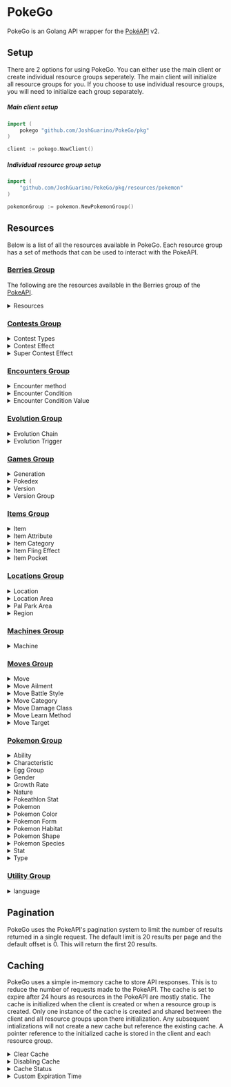 # PokeGo

PokeGo is an Golang API wrapper for the [PokéAPI](https://pokeapi.co/) v2.

## Setup
There are 2 options for using PokeGo. You can either use the main client or create individual resource groups seperately. 
The main client will initialize all resource groups for you. If you choose to use individual resource groups, 
you will need to initialize each group separately.


##### Main client setup
```go 
import (
    pokego "github.com/JoshGuarino/PokeGo/pkg"
)

client := pokego.NewClient()
```
##### Individual resource group setup
```go
import (
    "github.com/JoshGuarino/PokeGo/pkg/resources/pokemon"
)

pokemonGroup := pokemon.NewPokemonGroup()
```

## Resources
Below is a list of all the resources available in PokeGo. Each resource group has a set of methods that can be used to interact with the PokeAPI.

### [Berries Group](pkg/resources/berries/README.md)
The following are the resources available in the Berries group of the [PokeAPI](https://pokeapi.co/docs/v2#berries-section).
<details>
<summary>Resources</summary>

- [Berry](pkg/resources/berries/README.md#Berry) 
- [Berry Firmness](pkg/resources/berries/README.md#BerryFirmness)
- [Berry Flavor](pkg/resources/berries/README.md#BerryFlavor)

</details>

### [Contests Group](https://pokeapi.co/docs/v2#contests-section)
<details>
<summary>Contest Types</summary>
</details>

<details>
<summary>Contest Effect</summary>
</details>

<details>
<summary>Super Contest Effect</summary>
</details>

### [Encounters Group](https://pokeapi.co/docs/v2#encounters-section)
<details>
<summary>Encounter method</summary>
</details>

<details>
<summary>Encounter Condition</summary>
</details>

<details>
<summary>Encounter Condition Value</summary>
</details>

### [Evolution Group](https://pokeapi.co/docs/v2#evolution-section)
<details>
<summary>Evolution Chain</summary>
</details>

<details>
<summary>Evolution Trigger</summary>
</details>

### [Games Group](https://pokeapi.co/docs/v2#games-section)
<details>
<summary>Generation</summary>
</details>

<details>
<summary>Pokedex</summary>
</details>

<details>
<summary>Version</summary>
</details>

<details>
<summary>Version Group</summary>
</details>

### [Items Group](https://pokeapi.co/docs/v2#items-section)
<details>
<summary>Item</summary>
</details>

<details>
<summary>Item Attribute</summary>
</details>

<details>
<summary>Item Category</summary>
</details>

<details>
<summary>Item Fling Effect</summary>
</details>

<details>
<summary>Item Pocket</summary>
</details>

### [Locations Group](https://pokeapi.co/docs/v2#locations-section)
<details>
<summary>Location</summary>
</details>

<details>
<summary>Location Area</summary>
</details>

<details>
<summary>Pal Park Area</summary>
</details>

<details>
<summary>Region</summary>
</details>

### [Machines Group](https://pokeapi.co/docs/v2#machines-section)
<details>
<summary>Machine</summary>
</details>

### [Moves Group](https://pokeapi.co/docs/v2#moves-section)
<details>
<summary>Move</summary>
</details>

<details>
<summary>Move Ailment</summary>
</details>

<details>
<summary>Move Battle Style</summary>
</details>

<details>
<summary>Move Category</summary>
</details>

<details>
<summary>Move Damage Class</summary>
</details>

<details>
<summary>Move Learn Method</summary>
</details>

<details>
<summary>Move Target</summary>
</details>

### [Pokemon Group](https://pokeapi.co/docs/v2#pokemon-section)
<details>
<summary>Ability</summary>
</details>

<details>
<summary>Characteristic</summary>
</details>

<details>
<summary>Egg Group</summary>
</details>

<details>
<summary>Gender</summary>
</details>

<details>
<summary>Growth Rate</summary>
</details>

<details>
<summary>Nature</summary>
</details>

<details>
<summary>Pokeathlon Stat</summary>
</details>

<details>
<summary>Pokemon</summary>
</details>

<details>
<summary>Pokemon Color</summary>
</details>

<details>
<summary>Pokemon Form</summary>
</details>

<details>
<summary>Pokemon Habitat</summary>
</details>

<details>
<summary>Pokemon Shape</summary>
</details>

<details>
<summary>Pokemon Species</summary>
</details>

<details>
<summary>Stat</summary>
</details>

<details>
<summary>Type</summary>
</details>

### [Utility Group](https://pokeapi.co/docs/v2#utility-section)
<details>
<summary>language</summary>
</details>

## Pagination
PokeGo uses the PokeAPI's pagination system to limit the number of results returned in a single request.
The default limit is 20 results per page and the default offset is 0. This will return the first 20 results.

## Caching
PokeGo uses a simple in-memory cache to store API responses. This is to reduce the number of requests made to the PokeAPI. 
The cache is set to expire after 24 hours as resources in the PokeAPI are mostly static. 
The cache is initialized when the client is created or when a resource group is created.
Only one instance of the cache is created and shared between the client and all resource groups upon there initialization.
Any subsequent intializations will not create a new cache but reference the existing cache.
A pointer reference to the initialized cache is stored in the client and each resource group.

<details>
<summary>Clear Cache</summary>

##### The cache can be cleared by calling the `Clear()` method on the cache. 
```go
// Main client example
client.Cache.Clear()

// Individual resource group example
resourceGroup.Cache.Clear()
```
</details>

<details>
<summary>Disabling Cache</summary>

##### The active status of the cache can be set by calling the `setActive()` method on the cache. 
```go
// Main client example
client.Cache.SetActive(false)

// Individual resource group example
resourceGroup.Cache.SetActive(false)
```
</details>

<details>
<summary>Cache Status</summary>

##### The active status of the cache can be checked by calling the `GetActive()` method on the cache. 
```go
// Main client example
client.Cache.GetActive()

// Individual resource group example
resourceGroup.Cache.GetActive()
```
</details>

<details>
    <summary>Custom Expiration Time</summary>

##### The expiration time of the cache can be set by calling the `SetExpiration()` method on the cache. 
```go
// Main client example
client.Cache.SetExpiration(48 * time.Hour)

// Individual resource group example
resourceGroup.Cache.SetExpiration(48 * time.Hour)
```
</details>
